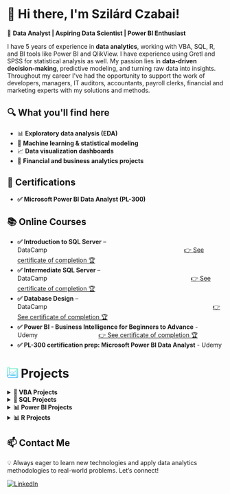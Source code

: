 # 👋 Hi there, I'm Szilárd Czabai!  
🚀 **Data Analyst | Aspiring Data Scientist | Power BI Enthusiast**  

I have 5 years of experience in **data analytics**, working with VBA, SQL, R, and BI tools like Power BI and QlikView. I have experience using Gretl and SPSS for statistical analysis as well. My passion lies in **data-driven decision-making**, predictive modeling, and turning raw data into insights. Throughout my career I've had the opportunity to support the work of developers, managers, IT auditors, accountants, payroll clerks, financial and marketing experts with my solutions and methods.

## 🔍 What you'll find here  
- 📊 **Exploratory data analysis (EDA)**
- 🤖 **Machine learning & statistical modeling**
- 📈 **Data visualization dashboards**
- 🏦 **Financial and business analytics projects**  

## 📜 Certifications  
- **✅ Microsoft Power BI Data Analyst (PL-300)**  

## 📚 Online Courses
- **✅ Introduction to SQL Server** – DataCamp&nbsp;&nbsp;&nbsp;&nbsp;&nbsp;&nbsp;&nbsp;&nbsp;&nbsp;&nbsp;&nbsp;&nbsp;&nbsp;&nbsp;&nbsp;&nbsp;&nbsp;&nbsp;&nbsp;&nbsp;&nbsp;&nbsp;&nbsp;&nbsp;&nbsp;&nbsp;&nbsp;&nbsp;&nbsp;&nbsp;&nbsp;&nbsp;&nbsp;&nbsp;&nbsp;&nbsp;&nbsp;&nbsp;&nbsp;&nbsp;&nbsp;&nbsp;&nbsp;&nbsp;&nbsp;&nbsp;&nbsp;&nbsp;&nbsp;&nbsp;&nbsp;&nbsp;&nbsp;&nbsp;&nbsp;&nbsp;&nbsp;&nbsp;&nbsp;&nbsp;&nbsp;&nbsp;&nbsp;&nbsp;&nbsp;&nbsp;&nbsp;&nbsp;&nbsp;&nbsp;&nbsp;&nbsp;&nbsp;&nbsp;&nbsp;&nbsp;&nbsp;&nbsp;&nbsp;&nbsp;&nbsp;[👉 See certificate of completion 🏆](https://github.com/szilardczabai/Certificates/blob/main/Introduction%20to%20SQL%20Server%20-%20DataCamp.pdf)  
- **✅ Intermediate SQL Server** – DataCamp&nbsp;&nbsp;&nbsp;&nbsp;&nbsp;&nbsp;&nbsp;&nbsp;&nbsp;&nbsp;&nbsp;&nbsp;&nbsp;&nbsp;&nbsp;&nbsp;&nbsp;&nbsp;&nbsp;&nbsp;&nbsp;&nbsp;&nbsp;&nbsp;&nbsp;&nbsp;&nbsp;&nbsp;&nbsp;&nbsp;&nbsp;&nbsp;&nbsp;&nbsp;&nbsp;&nbsp;&nbsp;&nbsp;&nbsp;&nbsp;&nbsp;&nbsp;&nbsp;&nbsp;&nbsp;&nbsp;&nbsp;&nbsp;&nbsp;&nbsp;&nbsp;&nbsp;&nbsp;&nbsp;&nbsp;&nbsp;&nbsp;&nbsp;&nbsp;&nbsp;&nbsp;&nbsp;&nbsp;&nbsp;&nbsp;&nbsp;&nbsp;&nbsp;&nbsp;&nbsp;&nbsp;&nbsp;&nbsp;&nbsp;&nbsp;&nbsp;&nbsp;&nbsp;&nbsp;&nbsp;&nbsp;&nbsp;&nbsp;&nbsp;&nbsp;[👉 See certificate of completion 🏆](https://github.com/szilardczabai/Certificates/blob/main/Intermediate%20SQL%20Server%20-%20DataCamp.pdf) 
- **✅ Database Design** – DataCamp&nbsp;&nbsp;&nbsp;&nbsp;&nbsp;&nbsp;&nbsp;&nbsp;&nbsp;&nbsp;&nbsp;&nbsp;&nbsp;&nbsp;&nbsp;&nbsp;&nbsp;&nbsp;&nbsp;&nbsp;&nbsp;&nbsp;&nbsp;&nbsp;&nbsp;&nbsp;&nbsp;&nbsp;&nbsp;&nbsp;&nbsp;&nbsp;&nbsp;&nbsp;&nbsp;&nbsp;&nbsp;&nbsp;&nbsp;&nbsp;&nbsp;&nbsp;&nbsp;&nbsp;&nbsp;&nbsp;&nbsp;&nbsp;&nbsp;&nbsp;&nbsp;&nbsp;&nbsp;&nbsp;&nbsp;&nbsp;&nbsp;&nbsp;&nbsp;&nbsp;&nbsp;&nbsp;&nbsp;&nbsp;&nbsp;&nbsp;&nbsp;&nbsp;&nbsp;&nbsp;&nbsp;&nbsp;&nbsp;&nbsp;&nbsp;&nbsp;&nbsp;&nbsp;&nbsp;&nbsp;&nbsp;&nbsp;&nbsp;&nbsp;&nbsp;&nbsp;&nbsp;&nbsp;&nbsp;&nbsp;&nbsp;&nbsp;&nbsp;&nbsp;&nbsp;&nbsp;&nbsp;&nbsp;[👉 See certificate of completion 🏆](https://github.com/szilardczabai/Certificates/blob/main/Database%20Design%20-%20DataCamp.pdf) 
- **✅ Power BI - Business Intelligence for Beginners  to Advance** - Udemy&nbsp;&nbsp;&nbsp;&nbsp;&nbsp;&nbsp;&nbsp;&nbsp;&nbsp;&nbsp;&nbsp;&nbsp;&nbsp;&nbsp;&nbsp;&nbsp;&nbsp;&nbsp;&nbsp;&nbsp;&nbsp;&nbsp;&nbsp;&nbsp;&nbsp;&nbsp;&nbsp;&nbsp;&nbsp;&nbsp;&nbsp;&nbsp;&nbsp;&nbsp;&nbsp;&nbsp;[👉 See certificate of completion 🏆](https://github.com/szilardczabai/Certificates/blob/main/Power%20BI%20-%20Business%20Intelligence%20for%20Beginners%20%20to%20Advance%20-%20Udemy.pdf) 
- **✅ PL-300 certification prep: Microsoft Power BI Data Analyst** - Udemy


# ![Project Icon](https://github.com/szilardczabai/Design/blob/main/icons8-project-25.png) **Projects**

<details>
  <summary><strong>📜 VBA Projects</strong></summary>



  - **[Excel Automation](https://github.com/your-profile/vba-automation)**  
    📌 Macros and automated report generation using VBA.
  - **[Data Cleaning](https://github.com/your-profile/vba-data-cleaning)**  
    📌 Excel data cleaning tool built in VBA.
</details>

<details>
  <summary><strong>💾 SQL Projects</strong></summary>



  - **[Data Warehouse Building](https://github.com/your-profile/sql-data-warehouse)**  
    📌 Building a complete data warehouse in SQL, including ETL processes.
  - **[Query Optimization](https://github.com/your-profile/sql-query-optimization)**  
    📌 Strategies for improving SQL performance.
</details>

<details>
  <summary><strong>📊 Power BI Projects</strong></summary>



  - **[Sales Dashboard](https://github.com/your-profile/powerbi-sales-dashboard)**  
    📌 An interactive Power BI report visualizing annual sales data.
  - **[Financial Analysis](https://github.com/your-profile/powerbi-financial-analysis)**  
    📌 A detailed financial report created using Power BI.
</details>

<details>
  <summary><strong>📊 R Projects</strong></summary>

  

  - **[Clustering in R](https://github.com/your-profile/r-data-visualization)**  
    📌 Clustering product categories with ggplot2.
</details>

## 📫 Contact Me  

💡 Always eager to learn new technologies and apply data analytics methodologies to real-world problems. Let’s connect!

[![LinkedIn](https://img.shields.io/badge/LinkedIn-blue?logo=linkedin)](https://linkedin.com/in/szilárd-czabai-364780155)  
